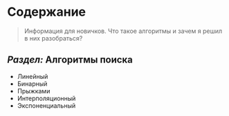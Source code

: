 # Содержание

> Информация для новичков. Что такое алгоритмы и зачем я решил в них разобраться?

## _Раздел:_ **Алгоритмы поиска**

* Линейный
* Бинарный
* Прыжками
* Интерполяционный
* Экспоненциальный
